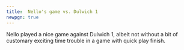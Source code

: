 ```yaml
---
title:  Nello's game vs. Dulwich 1
newpgn: true
---
```


Nello played a nice game against Dulwich 1, albeit not without a bit of customary exciting time trouble in a game with quick play finish.



<div id="board1" style="width: 800px; margin-top: 20px; margin-bottom: 20px;"></div>
<script>
  var cfg = { position: 'start', pgnFile: '/assets/news/nello_game.pgn', locale: 'en', pieceStyle: 'merida', orientation: 'white', theme: 'chesscom', scrollable: true, movesHeight: '540px'};
  var board = pgnView('board1', cfg);
</script>
